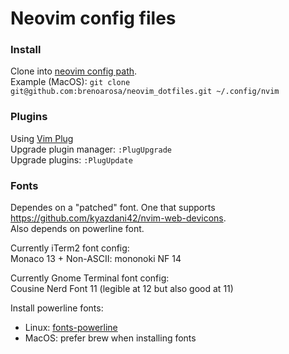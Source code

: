 # Neovim config files

### Install

Clone into [neovim config path](https://stackoverflow.com/a/41419168/6723594).  
Example (MacOS): `git clone git@github.com:brenoarosa/neovim_dotfiles.git ~/.config/nvim`

### Plugins

Using [Vim Plug](https://github.com/junegunn/vim-plug)  
Upgrade plugin manager: `:PlugUpgrade`  
Upgrade plugins: `:PlugUpdate`

### Fonts

Dependes on a "patched" font. One that supports <https://github.com/kyazdani42/nvim-web-devicons>.  
Also depends on powerline font.

Currently iTerm2 font config:  
Monaco 13 + Non-ASCII: mononoki NF 14

Currently Gnome Terminal font config:  
Cousine Nerd Font 11 (legible at 12 but also good at 11)

Install powerline fonts:
- Linux: [fonts-powerline](https://packages.debian.org/sid/fonts-powerline)
- MacOS: prefer brew when installing fonts

